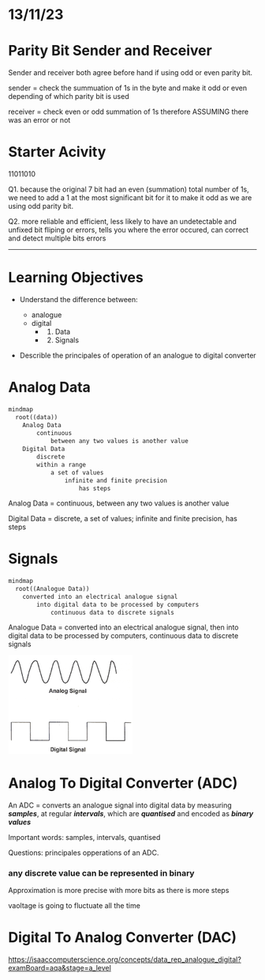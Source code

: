 # 13/11/23

# Parity Bit Sender and Receiver

Sender and receiver both agree before hand if using odd or even parity bit.

sender = check the summuation of 1s in the byte and make it odd or even depending of which parity bit is used

receiver = check even or odd summation of 1s therefore ASSUMING there was an error or not

# Starter Acivity

11011010

Q1. because the original 7 bit had an even (summation) total number of 1s, we need to add a 1 at the most significant bit for it to make it odd as we are using odd parity bit.

Q2. more reliable and efficient, less likely to have an undetectable and unfixed bit fliping or errors, tells you where the error occured, can correct and detect multiple bits errors

---

# Learning Objectives

- Understand the difference between:
    - analogue
    - digital
        - 1. Data
        - 2. Signals

- Describle the principales of operation of an analogue to digital converter

# Analog Data

```mermaid
mindmap
  root((data))
    Analog Data
        continuous
            between any two values is another value
    Digital Data
        discrete
        within a range
            a set of values
                infinite and finite precision
                    has steps
```  

Analog Data = continuous, between any two values is another value

Digital Data = discrete, a set of values; infinite and finite precision, has steps

# Signals

```mermaid
mindmap
  root((Analogue Data))
    converted into an electrical analogue signal
        into digital data to be processed by computers
            continuous data to discrete signals
```  

Analogue Data = converted into an electrical analogue signal, then into digital data to be processed by computers, continuous data to discrete signals

![AnalogAndDigital](img/analoganddigital.png)

# Analog To Digital Converter (ADC)

An ADC = converts an analogue signal into digital data by measuring ***samples***, at regular ***intervals***, which are ***quantised*** and encoded as ***binary values***

Important words: samples, intervals, quantised

Questions: principales opperations of an ADC.

### any discrete value can be represented in binary

Approximation is more precise with more bits as there is more steps

vaoltage is going to fluctuate all the time

# Digital To Analog Converter (DAC)

https://isaaccomputerscience.org/concepts/data_rep_analogue_digital?examBoard=aqa&stage=a_level
